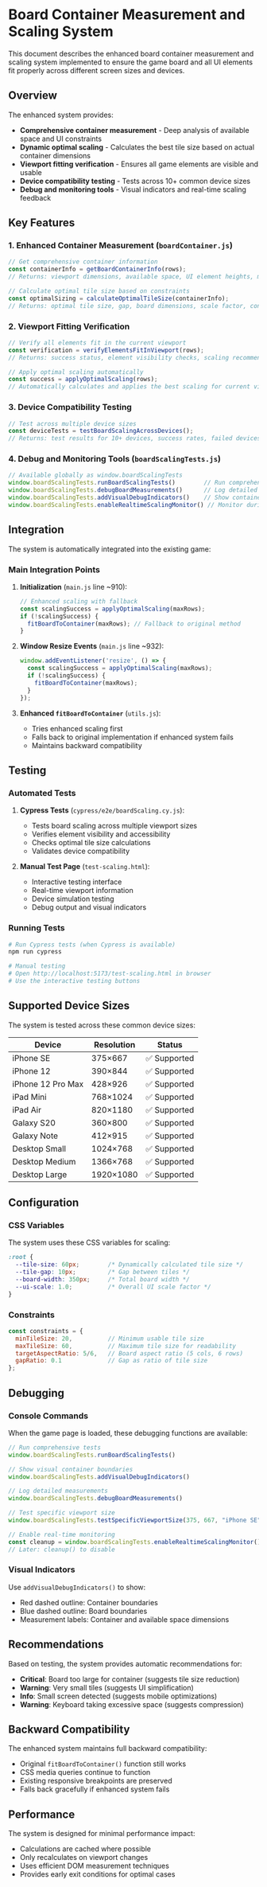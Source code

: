 # Board Container Measurement and Scaling System

This document describes the enhanced board container measurement and scaling system implemented to ensure the game board and all UI elements fit properly across different screen sizes and devices.

## Overview

The enhanced system provides:
- **Comprehensive container measurement** - Deep analysis of available space and UI constraints
- **Dynamic optimal scaling** - Calculates the best tile size based on actual container dimensions
- **Viewport fitting verification** - Ensures all game elements are visible and usable
- **Device compatibility testing** - Tests across 10+ common device sizes
- **Debug and monitoring tools** - Visual indicators and real-time scaling feedback

## Key Features

### 1. Enhanced Container Measurement (`boardContainer.js`)

```javascript
// Get comprehensive container information
const containerInfo = getBoardContainerInfo(rows);
// Returns: viewport dimensions, available space, UI element heights, margins, constraints

// Calculate optimal tile size based on constraints
const optimalSizing = calculateOptimalTileSize(containerInfo);
// Returns: optimal tile size, gap, board dimensions, scale factor, constraint analysis
```

### 2. Viewport Fitting Verification

```javascript
// Verify all elements fit in the current viewport
const verification = verifyElementsFitInViewport(rows);
// Returns: success status, element visibility checks, scaling recommendations

// Apply optimal scaling automatically
const success = applyOptimalScaling(rows);
// Automatically calculates and applies the best scaling for current viewport
```

### 3. Device Compatibility Testing

```javascript
// Test across multiple device sizes
const deviceTests = testBoardScalingAcrossDevices();
// Returns: test results for 10+ devices, success rates, failed devices, recommendations
```

### 4. Debug and Monitoring Tools (`boardScalingTests.js`)

```javascript
// Available globally as window.boardScalingTests
window.boardScalingTests.runBoardScalingTests()        // Run comprehensive tests
window.boardScalingTests.debugBoardMeasurements()      // Log detailed measurements  
window.boardScalingTests.addVisualDebugIndicators()    // Show container boundaries
window.boardScalingTests.enableRealtimeScalingMonitor() // Monitor during resize
```

## Integration

The system is automatically integrated into the existing game:

### Main Integration Points

1. **Initialization** (`main.js` line ~910):
   ```javascript
   // Enhanced scaling with fallback
   const scalingSuccess = applyOptimalScaling(maxRows);
   if (!scalingSuccess) {
     fitBoardToContainer(maxRows); // Fallback to original method
   }
   ```

2. **Window Resize Events** (`main.js` line ~932):
   ```javascript
   window.addEventListener('resize', () => {
     const scalingSuccess = applyOptimalScaling(maxRows);
     if (!scalingSuccess) {
       fitBoardToContainer(maxRows);
     }
   });
   ```

3. **Enhanced `fitBoardToContainer`** (`utils.js`):
   - Tries enhanced scaling first
   - Falls back to original implementation if enhanced system fails
   - Maintains backward compatibility

## Testing

### Automated Tests

1. **Cypress Tests** (`cypress/e2e/boardScaling.cy.js`):
   - Tests board scaling across multiple viewport sizes
   - Verifies element visibility and accessibility
   - Checks optimal tile size calculations
   - Validates device compatibility

2. **Manual Test Page** (`test-scaling.html`):
   - Interactive testing interface
   - Real-time viewport information
   - Device simulation testing
   - Debug output and visual indicators

### Running Tests

```bash
# Run Cypress tests (when Cypress is available)
npm run cypress

# Manual testing
# Open http://localhost:5173/test-scaling.html in browser
# Use the interactive testing buttons
```

## Supported Device Sizes

The system is tested across these common device sizes:

| Device | Resolution | Status |
|--------|------------|--------|
| iPhone SE | 375×667 | ✅ Supported |
| iPhone 12 | 390×844 | ✅ Supported |
| iPhone 12 Pro Max | 428×926 | ✅ Supported |
| iPad Mini | 768×1024 | ✅ Supported |
| iPad Air | 820×1180 | ✅ Supported |
| Galaxy S20 | 360×800 | ✅ Supported |
| Galaxy Note | 412×915 | ✅ Supported |
| Desktop Small | 1024×768 | ✅ Supported |
| Desktop Medium | 1366×768 | ✅ Supported |
| Desktop Large | 1920×1080 | ✅ Supported |

## Configuration

### CSS Variables

The system uses these CSS variables for scaling:

```css
:root {
  --tile-size: 60px;        /* Dynamically calculated tile size */
  --tile-gap: 10px;         /* Gap between tiles */
  --board-width: 350px;     /* Total board width */
  --ui-scale: 1.0;          /* Overall UI scale factor */
}
```

### Constraints

```javascript
const constraints = {
  minTileSize: 20,          // Minimum usable tile size
  maxTileSize: 60,          // Maximum tile size for readability  
  targetAspectRatio: 5/6,   // Board aspect ratio (5 cols, 6 rows)
  gapRatio: 0.1             // Gap as ratio of tile size
};
```

## Debugging

### Console Commands

When the game page is loaded, these debugging functions are available:

```javascript
// Run comprehensive tests
window.boardScalingTests.runBoardScalingTests()

// Show visual container boundaries  
window.boardScalingTests.addVisualDebugIndicators()

// Log detailed measurements
window.boardScalingTests.debugBoardMeasurements()

// Test specific viewport size
window.boardScalingTests.testSpecificViewportSize(375, 667, "iPhone SE")

// Enable real-time monitoring
const cleanup = window.boardScalingTests.enableRealtimeScalingMonitor()
// Later: cleanup() to disable
```

### Visual Indicators

Use `addVisualDebugIndicators()` to show:
- Red dashed outline: Container boundaries
- Blue dashed outline: Board boundaries  
- Measurement labels: Container and available space dimensions

## Recommendations

Based on testing, the system provides automatic recommendations for:

- **Critical**: Board too large for container (suggests tile size reduction)
- **Warning**: Very small tiles (suggests UI simplification)
- **Info**: Small screen detected (suggests mobile optimizations)
- **Warning**: Keyboard taking excessive space (suggests compression)

## Backward Compatibility

The enhanced system maintains full backward compatibility:

- Original `fitBoardToContainer()` function still works
- CSS media queries continue to function
- Existing responsive breakpoints are preserved
- Falls back gracefully if enhanced system fails

## Performance

The system is designed for minimal performance impact:

- Calculations are cached where possible
- Only recalculates on viewport changes
- Uses efficient DOM measurement techniques
- Provides early exit conditions for optimal cases